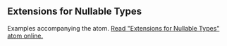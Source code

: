 ## Extensions for Nullable Types

Examples accompanying the atom.
[Read "Extensions for Nullable Types" atom online.](https://stepik.org/lesson/107302/step/1)
